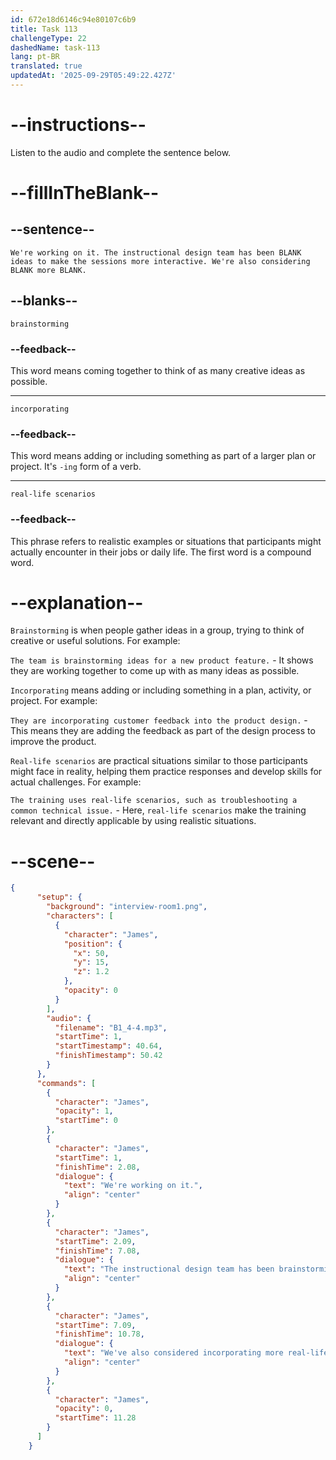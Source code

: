 ```yaml
---
id: 672e18d6146c94e80107c6b9
title: Task 113
challengeType: 22
dashedName: task-113
lang: pt-BR
translated: true
updatedAt: '2025-09-29T05:49:22.427Z'
---
```


<!-- (Audio) James: We're working on it. The instructional design team has been brainstorming ideas to make the sessions more interactive. We're also considering incorporating more real-life scenarios. -->

# --instructions--

Listen to the audio and complete the sentence below.

# --fillInTheBlank--

## --sentence--

`We're working on it. The instructional design team has been BLANK ideas to make the sessions more interactive. We're also considering BLANK more BLANK.`

## --blanks--

`brainstorming`

### --feedback--

This word means coming together to think of as many creative ideas as possible.

---

`incorporating`

### --feedback--

This word means adding or including something as part of a larger plan or project. It's `-ing` form of a verb.

---

`real-life scenarios`

### --feedback--

This phrase refers to realistic examples or situations that participants might actually encounter in their jobs or daily life. The first word is a compound word.

# --explanation--

`Brainstorming` is when people gather ideas in a group, trying to think of creative or useful solutions. For example:

`The team is brainstorming ideas for a new product feature.` - It shows they are working together to come up with as many ideas as possible.

`Incorporating` means adding or including something in a plan, activity, or project. For example:

`They are incorporating customer feedback into the product design.` - This means they are adding the feedback as part of the design process to improve the product.

`Real-life scenarios` are practical situations similar to those participants might face in reality, helping them practice responses and develop skills for actual challenges. For example:

`The training uses real-life scenarios, such as troubleshooting a common technical issue.` - Here, `real-life scenarios` make the training relevant and directly applicable by using realistic situations.

# --scene--
	
```json
{
	  "setup": {
	    "background": "interview-room1.png",
	    "characters": [
	      {
	        "character": "James",
	        "position": {
	          "x": 50,
	          "y": 15,
	          "z": 1.2
	        },
	        "opacity": 0
	      }
	    ],
	    "audio": {
	      "filename": "B1_4-4.mp3",
	      "startTime": 1,
	      "startTimestamp": 40.64,
	      "finishTimestamp": 50.42
	    }
	  },
	  "commands": [
	    {
	      "character": "James",
	      "opacity": 1,
	      "startTime": 0
	    },
	    {
	      "character": "James",
	      "startTime": 1,
	      "finishTime": 2.08,
	      "dialogue": {
	        "text": "We're working on it.",
	        "align": "center"
	      }
	    },
	    {
	      "character": "James",
	      "startTime": 2.09,
	      "finishTime": 7.08,
	      "dialogue": {
	        "text": "The instructional design team has been brainstorming ideas to make the sessions more interactive.",
	        "align": "center"
	      }
	    },
	    {
	      "character": "James",
	      "startTime": 7.09,
	      "finishTime": 10.78,
	      "dialogue": {
	        "text": "We've also considered incorporating more real-life scenarios.",
	        "align": "center"
	      }
	    },
	    {
	      "character": "James",
	      "opacity": 0,
	      "startTime": 11.28
	    }
	  ]
	}
```
